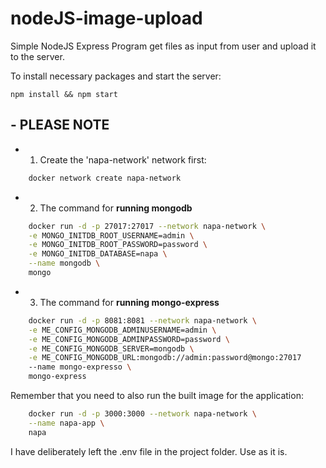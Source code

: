 # nodeJS-image-upload

Simple NodeJS Express Program get files as input from user and upload it to the server. 

To install necessary packages and start the server: 
    
    npm install && npm start



## - PLEASE NOTE
- 1. Create the 'napa-network' network first: 
```sh
    docker network create napa-network
```

- 2. The command for **running mongodb**
``` sh
    docker run -d -p 27017:27017 --network napa-network \
    -e MONGO_INITDB_ROOT_USERNAME=admin \
    -e MONGO_INITDB_ROOT_PASSWORD=password \
    -e MONGO_INITDB_DATABASE=napa \
    --name mongodb \
    mongo
```
- 3. The command for **running mongo-express**
```sh
    docker run -d -p 8081:8081 --network napa-network \
    -e ME_CONFIG_MONGODB_ADMINUSERNAME=admin \
    -e ME_CONFIG_MONGODB_ADMINPASSWORD=password \
    -e ME_CONFIG_MONGODB_SERVER=mongodb \
    -e ME_CONFIG_MONGODB_URL:mongodb://admin:password@mongo:27017
    --name mongo-expresso \
    mongo-express
```

Remember that you need to also run the built image for the application: 
```sh
    docker run -d -p 3000:3000 --network napa-network \
    --name napa-app \
    napa
```
I have deliberately left the .env file in the project folder. Use as it is.



